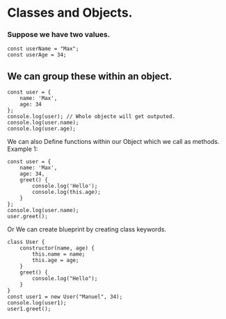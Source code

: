 # Classes and Objects.

### Suppose we have two values.
```
const userName = "Max";
const userAge = 34;
```
## We can group these within an object.
```
const user = {
    name: 'Max',
    age: 34
};
console.log(user); // Whole objecte will get outputed.
console.log(user.name);
console.log(user.age);
```
We can also Define functions within our Object which we call as methods.
Example 1:
```
const user = {
    name: 'Max',
    age: 34,
    greet() {
        console.log('Hello');
        console.log(this.age);
    }
};
console.log(user.name);
user.greet();
```
Or We can create blueprint by creating class keywords.
```
class User {
    constructor(name, age) {
        this.name = name;
        this.age = age;
    }
    greet() {
        console.log("Hello");
    }
}
const user1 = new User("Manuel", 34);
console.log(user1);
user1.greet();
```